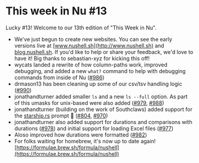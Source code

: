 # This week in Nu #13

Lucky #13! Welcome to our 13th edition of "This Week in Nu". 

- We've just begun to create new websites. You can see the early versions live at [www.nushell.sh](http://www.nushell.sh) and [blog.nushell.sh](http://blog.nushell.sh). If you'd like to help or share your feedback, we'd love to have it! Big thanks to sebastian-xyz for kicking this off!
- wycats landed a rewrite of how column-paths work, improved debugging, and added a new `what?` command to help with debugging commands from inside of Nu ([#986](https://github.com/nushell/nushell/pull/986))
- drmason13 has been cleaning up some of our csv/tsv handling logic ([#990](https://github.com/nushell/nushell/pull/990))
- jonathandturner added smaller `ls` and a new `ls --full` option. As part of this umasks for unix-based were also added ([#979](https://github.com/nushell/nushell/pull/979), [#988](https://github.com/nushell/nushell/pull/988))
- jonathandturner (building on the work of Southclaws) added support for the [starship.rs](http://starship.rs) prompt 🚀 ([#804](https://github.com/nushell/nushell/pull/804), [#970](https://github.com/nushell/nushell/pull/970))
- jonathandturner also added support for durations and comparisons with durations ([#978](https://github.com/nushell/nushell/pull/978)) and initial support for loading Excel files ([#977](https://github.com/nushell/nushell/pull/977))
- Aloso improved how durations were formatted ([#982](https://github.com/nushell/nushell/pull/982))
- For folks waiting for homebrew, it's now up to date again! [https://formulae.brew.sh/formula/nushell](https://formulae.brew.sh/formula/nushell)